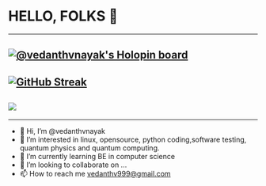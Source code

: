 <!---
##my status
--->
# HELLO, FOLKS 👋
-----------------------------------------------------------------------------------------------------------------------------------------------------------
[![@vedanthvnayak's Holopin board](https://holopin.me/vedanthvnayak)](https://holopin.io/@vedanthvnayak)
-----------------------------------------------------------------------------------------------------------------------------------------------------------
[![GitHub Streak](https://github-readme-streak-stats.herokuapp.com?user=vedanthvnayak&theme=hacker)](https://git.io/streak-stats)
-----------------------------------------------------------------------------------------------------------------------------------------------------------
![](https://komarev.com/ghpvc/?username=vedanthvnayak&color=brightgreen)
-----------------------------------------------------------------------------------------------------------------------------------------------------------
-----------------------------------------------------------------------------------------------------------------------------------------------------------
- 👋 Hi, I’m @vedanthvnayak
- 👀 I’m interested in linux, opensource, python coding,software testing, quantum physics and quantum computing.
- 🌱 I’m currently learning BE in computer science 
- 💞️ I’m looking to collaborate on ...
- 📫 How to reach me vedanthv999@gmail.com

<!---
vedanthvnayak/vedanthvnayak is a ✨ special ✨ repository because its `README.md` (this file) appears on your GitHub profile.
You can click the Preview link to take a look at your changes.
--->
